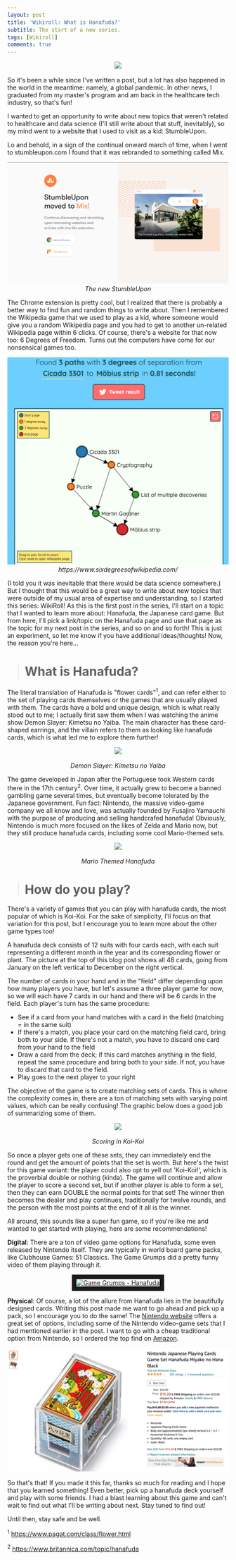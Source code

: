 ```yaml
---
layout: post
title: 'Wikiroll: What is Hanafuda?'
subtitle: The start of a new series.
tags: [Wikiroll]
comments: true
---
```

<p align="center">
  <img src="http://www.unmissablejapan.com/etcetera/images/hanafuda-cards.jpg">
</p>


So it's been a while since I've written a post, but a lot has also happened in the world in the meantime: namely, a global pandemic. In other news, I graduated from my master's program and am back in the healthcare tech industry, so that's fun!

I wanted to get an opportunity to write about new topics that weren't related to healthcare and data science (I'll still write about that stuff, inevitably), so my mind went to a website that I used to visit as a kid: StumbleUpon.

Lo and behold, in a sign of the continual onward march of time, when I went to stumbleupon.com I found that it was rebranded to something called Mix.

<p align="center">
  <img src="/img/mix.png">
  <i>The new StumbleUpon</i>
</p>

The Chrome extension is pretty cool, but I realized that there is probably a better way to find fun and random things to write about. Then I remembered the Wikipedia game that we used to play as a kid, where someone would give you a random Wikipedia page and you had to get to another un-related Wikipedia page within 6 clicks. Of course, there's a website for that now too: 6 Degrees of Freedom. Turns out the computers have come for our nonsensical games too.

<p align="center">
  <img src="/img/six_degrees.png">
  <i>https://www.sixdegreesofwikipedia.com/</i>
</p>

(I told you it was inevitable that there would be data science somewhere.) But I thought that this would be a great way to write about new topics that were outside of my usual area of expertise and understanding, so I started this series: WikiRoll! As this is the first post in the series, I'll start on a topic that I wanted to learn more about: Hanafuda, the Japanese card game. But from here, I'll pick a link/topic on the Hanafuda page and use that page as the topic for my next post in the series, and so on and so forth! This is just an experiment, so let me know if you have additional ideas/thoughts! Now, the reason you're here...

> # What is Hanafuda?

The literal translation of Hanafuda is "flower cards"<sup>1</sup>, and can refer either to the set of playing cards themselves or the games that are usually played with them. The cards have a bold and unique design, which is what really stood out to me; I actually first saw them when I was watching the anime show Demon Slayer: Kimetsu no Yaiba. The main character has these card-shaped earrings, and the villain refers to them as looking like hanafuda cards, which is what led me to explore them further! 

<p align="center">
  <img src="https://vignette.wikia.nocookie.net/kimetsu-no-yaiba/images/0/08/Manga_Slide.png/revision/latest/scale-to-width-down/670?cb=20200515050427">
</p>
<p align="center">
<i>Demon Slayer: Kimetsu no Yaiba</i>
</p>

The game developed in Japan after the Portuguese took Western cards there in the 17th century<sup>2</sup>. Over time, it actually grew to become a banned gambling game several times, but eventually become tolerated by the Japanese government. Fun fact: Nintendo, the massive video-game company we all know and love, was actually founded by Fusajiro Yamauchi with the purpose of producing and selling handcrafed hanafuda! Obviously, Nintendo is much more focused on the likes of Zelda and Mario now, but they still produce hanafuda cards, including some cool Mario-themed sets.

<p align="center">
  <img src="https://vignette.wikia.nocookie.net/nintendo/images/d/d2/MarioHanafuda.jpg/revision/latest?cb=20080822165402&path-prefix=en">
</p>
<p align="center">
<i>Mario Themed Hanafuda</i>
</p>

> # How do you play?

There's a variety of games that you can play with hanafuda cards, the most popular of which is Koi-Koi. For the sake of simplicity, I'll focus on that variation for this post, but I encourage you to learn more about the other game types too!

A hanafuda deck consists of 12 suits with four cards each, with each suit representing a different month in the year and its corresponding flower or plant. The picture at the top of this blog post shows all 48 cards, going from January on the left vertical to December on the right vertical. 

The number of cards in your hand and in the "field" differ depending upon how many players you have, but let's assume a three player game for now, so we will each have 7 cards in our hand and there will be 6 cards in the field. Each player's turn has the same procedure:

  - See if a card from your hand matches with a card in the field (matching = in the same suit)
  - If there's a match, you place your card on the matching field card, bring both to your side. If there's not a match, you have to discard one card from your hand to the field
  - Draw a card from the deck; if this card matches anything in the field, repeat the same procedure and bring both to your side. If not, you have to discard that card to the field.
  - Play goes to the next player to your right
  
The objective of the game is to create matching sets of cards. This is where the complexity comes in; there are a ton of matching sets with varying point values, which can be really confusing! The graphic below does a good job of summarizing some of them.

<p align="center">
  <img src="https://cf.geekdo-images.com/camo/2b20cfe30987b202f5fcb937f04fbb8a3bbb3703/687474703a2f2f6d6f6f6e72616262697468616e61667564612e776565626c792e636f6d2f75706c6f6164732f382f332f362f352f38333635343239362f66696e616c73636f72655f322e6a70673f363039">
</p>
<p align="center">
<i>Scoring in Koi-Koi</i>
</p>

So once a player gets one of these sets, they can immediately end the round and get the amount of points that the set is worth. But here's the twist for this game variant: the player could also opt to yell out 'Koi-Koi!', which is the proverbial double or nothing (kinda). The game will continue and allow the player to score a second set, but if another player is able to form a set, then they can earn DOUBLE the normal points for that set! The winner then becomes the dealer and play continues, traditionally for twelve rounds, and the person with the most points at the end of it all is the winner. 

All around, this sounds like a super fun game, so if you're like me and wanted to get started with playing, here are some recommendations!

**Digital**: There are a ton of video game options for Hanafuda, some even released by Nintendo itself. They are typically in world board game packs, like Clubhouse Games: 51 Classics. The Game Grumps did a pretty funny video of them playing through it.

<p align="center">
<a href="http://www.youtube.com/watch?feature=player_embedded&v=NLRb_7oHv60
" target="_blank"><img src="http://img.youtube.com/vi/NLRb_7oHv60/0.jpg" 
alt="Game Grumps - Hanafuda" width="550" height="300" border="10" /></a>
</p>

**Physical**: Of course, a lot of the allure from Hanafuda lies in the beautifully designed cards. Writing this post made me want to go ahead and pick up a pack, so I encourage you to do the same! The [Nintendo website](https://www.nintendo.co.uk/Official-UK-Store/Everything-Else/Hanafuda-and-Playing-Card-sets-1795238.html) offers a great set of options, including some of the Nintendo video-game sets that I had mentioned earlier in the post. I want to go with a cheap traditional option from Nintendo, so I ordered the top find on [Amazon](https://www.amazon.com/Nintendo-Japanese-Playing-Hanafuda-Miyako/dp/B001FLYYIM/ref=pd_bxgy_2/138-2832722-0423358?_encoding=UTF8&pd_rd_i=B001FLYYIM&pd_rd_r=1dd46cdb-8438-40f4-8de6-5ff61ed44927&pd_rd_w=H0nKl&pd_rd_wg=vyXxl&pf_rd_p=ce6c479b-ef53-49a6-845b-bbbf35c28dd3&pf_rd_r=P5KD1CSWGA51WZ6P2NFY&psc=1&refRID=P5KD1CSWGA51WZ6P2NFY/).

<p align="center">
  <img src="/img/hanafuda_amazon.png">
</p>

So that's that! If you made it this far, thanks so much for reading and I hope that you learned something! Even better, pick up a hanafuda deck yourself and play with some friends. I had a blast learning about this game and can't wait to find out what I'll be writing about next. Stay tuned to find out! 

Until then, stay safe and be well. 


<sup>1</sup> https://www.pagat.com/class/flower.html

<sup>2</sup> https://www.britannica.com/topic/hanafuda




